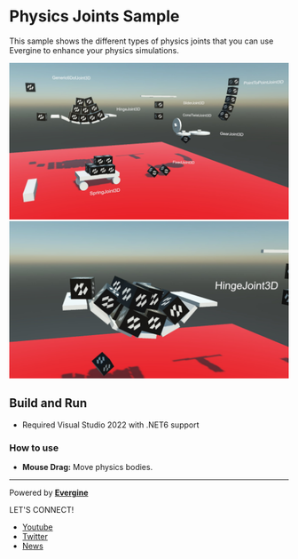 # Physics Joints Sample

This sample shows the different types of physics joints that you can use Evergine to enhance your physics simulations.

![alt Screenshot](Screenshots/screenshots01.jpg)
![alt Screenshot](Screenshots/screenshots02.jpg)

## Build and Run
- Required Visual Studio 2022 with .NET6 support

### How to use

 * **Mouse Drag:** Move physics bodies.
  
----
Powered by **[Evergine](https://evergine.com)**

LET'S CONNECT!

- [Youtube](https://www.youtube.com/channel/UCpA-X92rxM0OuywdVcir9mA)
- [Twitter](https://twitter.com/EvergineTeam)
- [News](https://evergine.com/news/)
